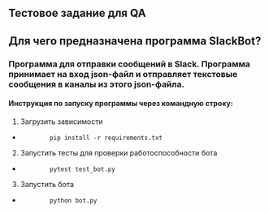 ## Тестовое задание для QA 
## Для чего предназначена программа SlackBot?
### Программа для отправки сообщений в Slack. Программа  принимает на вход json-файл и отправляет текстовые сообщения в каналы из этого json-файла.
#### Инструкция по запуску программы через командную строку:
1. Загрузить зависимости 
  *             pip install -r requirements.txt
2. Запустить тесты для проверки работоспособности бота 
  *             pytest test_bot.py
3. Запустить бота  
  *             python bot.py  

